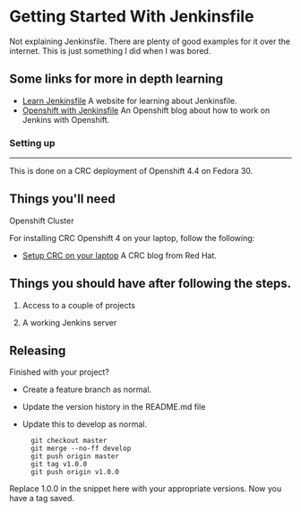 Getting Started With Jenkinsfile
===================================

Not explaining Jenkinsfile. There are plenty of good examples for it over the internet. This is just something I did when I was bored.

## Some links for more in depth learning
* [Learn Jenkinsfile](https://www.jenkins.io/doc/book/pipeline/jenkinsfile/) A website for learning about Jenkinsfile.
* [Openshift with Jenkinsfile](https://www.openshift.com/blog/deploying-jenkins-on-openshift-part-1) An Openshift blog about how to work on Jenkins with Openshift.


### Setting up
--------------
This is done on a CRC deployment of Openshift 4.4 on Fedora 30.


Things you'll need
--------------------
Openshift Cluster

For installing CRC Openshift 4 on your laptop, follow the following:

* [Setup CRC on your laptop](https://developers.redhat.com/blog/2019/09/05/red-hat-openshift-4-on-your-laptop-introducing-red-hat-codeready-containers/) A CRC blog from Red Hat.

Things you should have after following the steps.
--------------------
1. Access to a couple of projects


2. A working Jenkins server

Releasing
------------
Finished with your project?

- Create a feature branch as normal.
- Update the version history in the README.md file
- Update this to develop as normal.

		git checkout master
		git merge --no-ff develop
		git push origin master
		git tag v1.0.0
		git push origin v1.0.0

Replace 1.0.0 in the snippet here with your appropriate versions. Now you have a tag saved.
